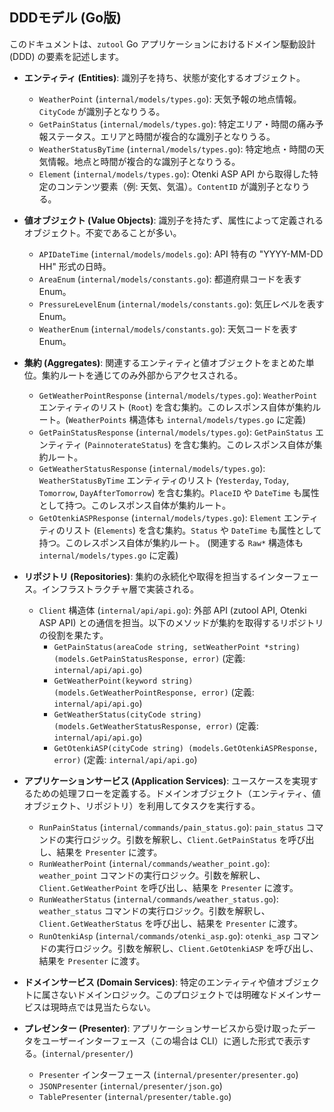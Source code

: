 ## DDDモデル (Go版)

このドキュメントは、`zutool` Go アプリケーションにおけるドメイン駆動設計 (DDD) の要素を記述します。

*   **エンティティ (Entities)**: 識別子を持ち、状態が変化するオブジェクト。
    *   `WeatherPoint` (`internal/models/types.go`): 天気予報の地点情報。`CityCode` が識別子となりうる。
    *   `GetPainStatus` (`internal/models/types.go`): 特定エリア・時間の痛み予報ステータス。エリアと時間が複合的な識別子となりうる。
    *   `WeatherStatusByTime` (`internal/models/types.go`): 特定地点・時間の天気情報。地点と時間が複合的な識別子となりうる。
    *   `Element` (`internal/models/types.go`): Otenki ASP API から取得した特定のコンテンツ要素（例: 天気、気温）。`ContentID` が識別子となりうる。

*   **値オブジェクト (Value Objects)**: 識別子を持たず、属性によって定義されるオブジェクト。不変であることが多い。
    *   `APIDateTime` (`internal/models/models.go`): API 特有の "YYYY-MM-DD HH" 形式の日時。
    *   `AreaEnum` (`internal/models/constants.go`): 都道府県コードを表す Enum。
    *   `PressureLevelEnum` (`internal/models/constants.go`): 気圧レベルを表す Enum。
    *   `WeatherEnum` (`internal/models/constants.go`): 天気コードを表す Enum。

*   **集約 (Aggregates)**: 関連するエンティティと値オブジェクトをまとめた単位。集約ルートを通じてのみ外部からアクセスされる。
    *   `GetWeatherPointResponse` (`internal/models/types.go`): `WeatherPoint` エンティティのリスト (`Root`) を含む集約。このレスポンス自体が集約ルート。(`WeatherPoints` 構造体も `internal/models/types.go` に定義)
    *   `GetPainStatusResponse` (`internal/models/types.go`): `GetPainStatus` エンティティ (`PainnoterateStatus`) を含む集約。このレスポンス自体が集約ルート。
    *   `GetWeatherStatusResponse` (`internal/models/types.go`): `WeatherStatusByTime` エンティティのリスト (`Yesterday`, `Today`, `Tomorrow`, `DayAfterTomorrow`) を含む集約。`PlaceID` や `DateTime` も属性として持つ。このレスポンス自体が集約ルート。
    *   `GetOtenkiASPResponse` (`internal/models/types.go`): `Element` エンティティのリスト (`Elements`) を含む集約。`Status` や `DateTime` も属性として持つ。このレスポンス自体が集約ルート。 (関連する `Raw*` 構造体も `internal/models/types.go` に定義)

*   **リポジトリ (Repositories)**: 集約の永続化や取得を担当するインターフェース。インフラストラクチャ層で実装される。
    *   `Client` 構造体 (`internal/api/api.go`): 外部 API (zutool API, Otenki ASP API) との通信を担当。以下のメソッドが集約を取得するリポジトリの役割を果たす。
        *   `GetPainStatus(areaCode string, setWeatherPoint *string) (models.GetPainStatusResponse, error)` (定義: `internal/api/api.go`)
        *   `GetWeatherPoint(keyword string) (models.GetWeatherPointResponse, error)` (定義: `internal/api/api.go`)
        *   `GetWeatherStatus(cityCode string) (models.GetWeatherStatusResponse, error)` (定義: `internal/api/api.go`)
        *   `GetOtenkiASP(cityCode string) (models.GetOtenkiASPResponse, error)` (定義: `internal/api/api.go`)

*   **アプリケーションサービス (Application Services)**: ユースケースを実現するための処理フローを定義する。ドメインオブジェクト（エンティティ、値オブジェクト、リポジトリ）を利用してタスクを実行する。
    *   `RunPainStatus` (`internal/commands/pain_status.go`): `pain_status` コマンドの実行ロジック。引数を解釈し、`Client.GetPainStatus` を呼び出し、結果を `Presenter` に渡す。
    *   `RunWeatherPoint` (`internal/commands/weather_point.go`): `weather_point` コマンドの実行ロジック。引数を解釈し、`Client.GetWeatherPoint` を呼び出し、結果を `Presenter` に渡す。
    *   `RunWeatherStatus` (`internal/commands/weather_status.go`): `weather_status` コマンドの実行ロジック。引数を解釈し、`Client.GetWeatherStatus` を呼び出し、結果を `Presenter` に渡す。
    *   `RunOtenkiAsp` (`internal/commands/otenki_asp.go`): `otenki_asp` コマンドの実行ロジック。引数を解釈し、`Client.GetOtenkiASP` を呼び出し、結果を `Presenter` に渡す。

*   **ドメインサービス (Domain Services)**: 特定のエンティティや値オブジェクトに属さないドメインロジック。このプロジェクトでは明確なドメインサービスは現時点では見当たらない。

*   **プレゼンター (Presenter)**: アプリケーションサービスから受け取ったデータをユーザーインターフェース（この場合は CLI）に適した形式で表示する。(`internal/presenter/`)
    *   `Presenter` インターフェース (`internal/presenter/presenter.go`)
    *   `JSONPresenter` (`internal/presenter/json.go`)
    *   `TablePresenter` (`internal/presenter/table.go`)
